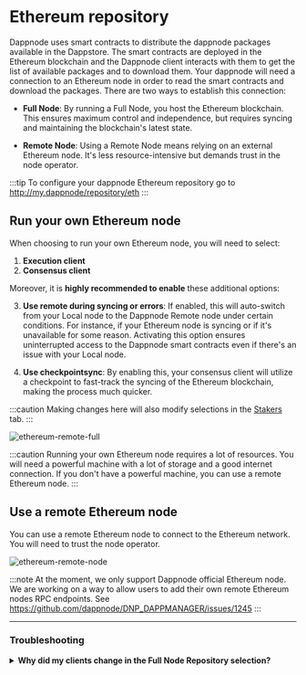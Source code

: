 # Ethereum repository

Dappnode uses smart contracts to distribute the dappnode packages available in the Dappstore. The smart contracts are deployed in the Ethereum blockchain and the Dappnode client interacts with them to get the list of available packages and to download them. Your dappnode will need a connection to an Ethereum node in order to read the smart contracts and download the packages. There are two ways to establish this connection:

- **Full Node**: By running a Full Node, you host the Ethereum blockchain. This ensures maximum control and independence, but requires syncing and maintaining the blockchain's latest state.
  
- **Remote Node**: Using a Remote Node means relying on an external Ethereum node. It's less resource-intensive but demands trust in the node operator.


:::tip
To configure your dappnode Ethereum repository go to http://my.dappnode/repository/eth
:::

## Run your own Ethereum node

When choosing to run your own Ethereum node, you will need to select:

1. **Execution client**
2. **Consensus client**

Moreover, it is **highly recommended to enable** these additional options:

3. **Use remote during syncing or errors**: If enabled, this will auto-switch from your Local node to the Dappnode Remote node under certain conditions. For instance, if your Ethereum node is syncing or if it's unavailable for some reason. Activating this option ensures uninterrupted access to the Dappnode smart contracts even if there's an issue with your Local node.

4. **Use checkpointsync**: By enabling this, your consensus client will utilize a checkpoint to fast-track the syncing of the Ethereum blockchain, making the process much quicker.

:::caution
Making changes here will also modify selections in the [Stakers](http://my.dappnode/stakers) tab.
:::

![ethereum-remote-full](/img/repository-eth-full.png)

:::caution
Running your own Ethereum node requires a lot of resources. You will need a powerful machine with a lot of storage and a good internet connection. If you don't have a powerful machine, you can use a remote Ethereum node.
:::

## Use a remote Ethereum node

You can use a remote Ethereum node to connect to the Ethereum network. You will need to trust the node operator.

![ethereum-remote-node](/img/repository-eth-remote.png)

:::note
At the moment, we only support Dappnode official Ethereum node. We are working on a way to allow users to add their own remote Ethereum nodes RPC endpoints. See https://github.com/dappnode/DNP_DAPPMANAGER/issues/1245
:::

<hr />

### Troubleshooting

<details>
  <summary><b>Why did my clients change in the Full Node Repository selection?</b></summary>

  At the moment, Dappnode only supports running one Ethereum mainnet node. If you change your selection in the [Stakers](http://my.dappnode/stakers/ethereum) menu, it will also change in the [Repository](http://my.dappnode/repository/eth) menu.
</details>
